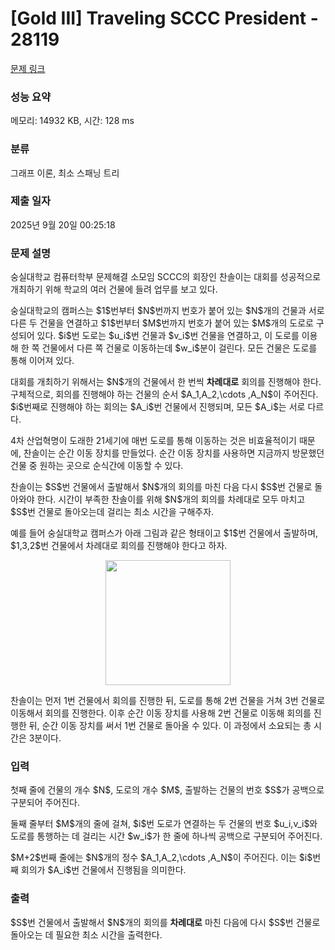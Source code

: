# [Gold III] Traveling SCCC President - 28119 

[문제 링크](https://www.acmicpc.net/problem/28119) 

### 성능 요약

메모리: 14932 KB, 시간: 128 ms

### 분류

그래프 이론, 최소 스패닝 트리

### 제출 일자

2025년 9월 20일 00:25:18

### 문제 설명

<p>숭실대학교 컴퓨터학부 문제해결 소모임 SCCC의 회장인 찬솔이는 대회를 성공적으로 개최하기 위해 학교의 여러 건물에 들려 업무를 보고 있다.</p>

<p>숭실대학교의 캠퍼스는 $1$번부터 $N$번까지 번호가 붙어 있는 $N$개의 건물과 서로 다른 두 건물을 연결하고 $1$번부터 $M$번까지 번호가 붙어 있는 $M$개의 도로로 구성되어 있다. $i$번 도로는 $u_i$번 건물과 $v_i$번 건물을 연결하고, 이 도로를 이용해 한 쪽 건물에서 다른 쪽 건물로 이동하는데 $w_i$분이 걸린다. 모든 건물은 도로를 통해 이어져 있다.</p>

<p>대회를 개최하기 위해서는 $N$개의 건물에서 한 번씩 <strong>차례대로</strong> 회의를 진행해야 한다. 구체적으로, 회의를 진행해야 하는 건물의 순서 $A_1,A_2,\cdots ,A_N$이 주어진다. $i$번째로 진행해야 하는 회의는 $A_i$번 건물에서 진행되며, 모든 $A_i$는 서로 다르다.</p>

<p>4차 산업혁명이 도래한 21세기에 매번 도로를 통해 이동하는 것은 비효율적이기 때문에, 찬솔이는 순간 이동 장치를 만들었다. 순간 이동 장치를 사용하면 지금까지 방문했던 건물 중 원하는 곳으로 순식간에 이동할 수 있다.</p>

<p>찬솔이는 $S$번 건물에서 출발해서 $N$개의 회의를 마친 다음 다시 $S$번 건물로 돌아와야 한다. 시간이 부족한 찬솔이를 위해 $N$개의 회의를 차례대로 모두 마치고 $S$번 건물로 돌아오는데 걸리는 최소 시간을 구해주자.</p>

<p>예를 들어 숭실대학교 캠퍼스가 아래 그림과 같은 형태이고 $1$번 건물에서 출발하며, $1,3,2$번 건물에서 차례대로 회의를 진행해야 한다고 하자.</p>

<p style="text-align: center;"><img alt="" src="https://upload.acmicpc.net/0bcc5e99-997e-4ac6-a764-29d163184864/-/preview/" style="width: 200px; height: 200px;"></p>

<p>찬솔이는 먼저 1번 건물에서 회의를 진행한 뒤, 도로를 통해 2번 건물을 거쳐 3번 건물로 이동해서 회의를 진행한다. 이후 순간 이동 장치를 사용해 2번 건물로 이동해 회의를 진행한 뒤, 순간 이동 장치를 써서 1번 건물로 돌아올 수 있다. 이 과정에서 소요되는 총 시간은 3분이다.</p>

### 입력 

 <p>첫째 줄에 건물의 개수 $N$, 도로의 개수 $M$, 출발하는 건물의 번호 $S$가 공백으로 구분되어 주어진다.</p>

<p>둘째 줄부터 $M$개의 줄에 걸쳐, $i$번 도로가 연결하는 두 건물의 번호 $u_i,v_i$와 도로를 통행하는 데 걸리는 시간 $w_i$가 한 줄에 하나씩 공백으로 구분되어 주어진다.</p>

<p>$M+2$번째 줄에는 $N$개의 정수 $A_1,A_2,\cdots ,A_N$이 주어진다. 이는 $i$번째 회의가 $A_i$번 건물에서 진행됨을 의미한다.</p>

### 출력 

 <p>$S$번 건물에서 출발해서 $N$개의 회의를 <strong>차례대로</strong> 마친 다음에 다시 $S$번 건물로 돌아오는 데 필요한 최소 시간을 출력한다.</p>

